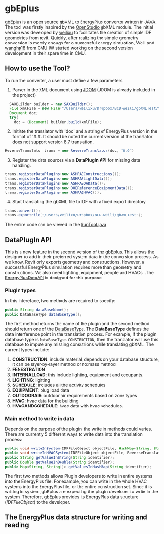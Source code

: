 # gbEplus
gbEplus is an open source gbXML to EnergyPlus convertor written in JAVA.
The tool was firstly inspired by the [OpenStudio](https://github.com/NREL/OpenStudio) gbXML module. The initial version was developed by [weilixu](https://github.com/weilixu) to facilitates the creation of simple IDF geometries from revit. Quickly, after realizing the simple geometry conversion is merely enough for a successful energy simulation, Weili and [wanghp18](https://github.com/wanghp18) from CMU IW started working on the second version development in their spare time in CMU.

## How to use the Tool?
To run the converter, a user must define a few parameters:
1. Parser in the XML document using [JDOM](http://www.jdom.org/) (JDOM is already included in the project)
```java
  SAXBuilder builder = new SAXBuilder();
  File xmlFile = new File("/Users/weilixu/Dropbox/BCD-weili/gbXMLTest/temp.xml"); //directory of your local xml file
  Document doc;
  try{
    doc = (Document) builder.build(xmlFile);
```
2. Initiate the translator with 'doc' and a string of EnergyPlus version in the format of '#.#'. It should be noted the current version of the translator does not support version 8.7 translation.
```java
ReverseTranslator trans = new ReverseTranslator(doc, "8.6")
```
3. Register the data sources via a **DataPlugIn API** for missing data handling.
```java 
trans.registerDataPlugins(new ASHRAEConstructions());
trans.registerDataPlugins(new ASHRAELightData());
trans.registerDataPlugins(new ASHRAEOAData());
trans.registerDataPlugins(new DOEReferenceEquipmentData());
trans.registerDataPlugins(new ASHRAEHVAC());
```
4. Start translating the gbXML file to IDF with a fixed export directory
```java
trans.convert();
trans.exportFile("/Users/weilixu/Dropbox/BCD-weili/gbXMLTest");
```
The entire code can be viewed in the [RunTool.java](src/main/java/ui/RunTool.java)

## DataPlugIn API
This is a new feature in the second version of the gbEplus. This allows the designer to add in their preferred system data in the conversion process. As we know, Revit only exports geometry and constructions. However, a successful EnergyPlus simulation requires more than geometry and constructions. We also need lighting, equipment, people and HVACs...The [EnergyPlusDataAPI](src/main/java/api/EnergyPlusDataAPI.java) is designed for this purpose.
### PlugIn types
In this intereface, two methods are required to specify:
```java
public String dataBaseName();
public DataBaseType dataBaseType();
```
The first method returns the name of the plugin and the second method should return one of the [DataBaseType](src/main/java/api/DataBaseType.java). The **DataBaseType** defines the data interference point in the translation process. For example, if the plugin database type is ```DataBaseType.CONSTRUCTION```, then the translator will use this database to impute any missing consutrions while translating gbXML.
The current types include:
1. **CONSTRUCTION**: include material, depends on your database structure, it can be layer-by-layer method or no:mass method
2. **FENESTRATION**
3. **INTERNALLOAD**: this include lighting, equipment and occupants.
4. **LIGHTING**: lighting
5. **SCHEDULE**: includes all the activity schedules
6. **EQUIPMENT**: plug load data
7. **OUTDOORAIR**: outdoor air requirements based on zone types
8. **HVAC**: hvac data for the building
9. **HVACANDSCHEDULE**: hvac data with hvac schedules.

### Main method to write in data 
Depends on the purpose of the plugin, the write in methods could varies. There are currently 5 different ways to write data into the translation process:
```java
public void writeInSystem(IDFFileObject objectFile, HashMap<String, String> id_to_NameMap);
public void writeInHVACSystem(IDFFileObject objectFile, ReverseTranslator translator);
public String getValueInString(String identifier);
public Double getValueInDouble(String identifier);
public Map<String, String[]> getValuesInHashMap(String identifier);
```
The first two methods allows PlugIn developers to write in entire systems into the EnergyPlus file. For example, you can write in the whole HVAC systems into the EnergyPlus file, or the entire construction set. Since it is writing in system, gbEplus are expecting the plugin developer to write in the system. Therefore, gbEplus provides its EnergyPlus data structure (*IDFFileObject*) to the developer.

## [](#eplus_datastructure_anchor)The EnergyPlus data structure for writing and reading



